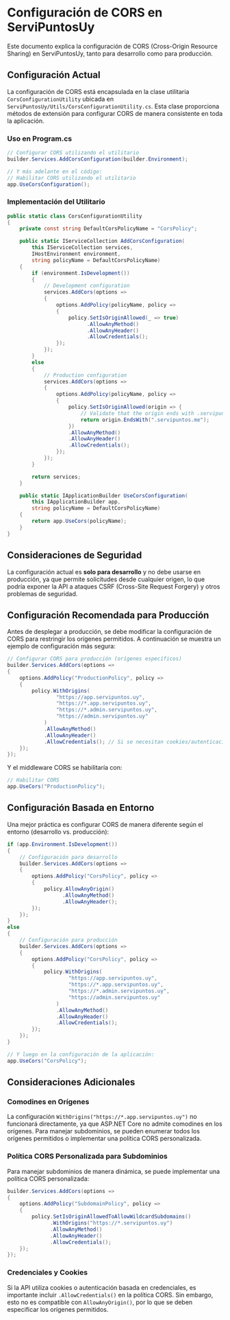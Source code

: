 # Configuración de CORS en ServiPuntosUy

Este documento explica la configuración de CORS (Cross-Origin Resource Sharing) en ServiPuntosUy, tanto para desarrollo como para producción.

## Configuración Actual

La configuración de CORS está encapsulada en la clase utilitaria `CorsConfigurationUtility` ubicada en `ServiPuntosUy/Utils/CorsConfigurationUtility.cs`. Esta clase proporciona métodos de extensión para configurar CORS de manera consistente en toda la aplicación.

### Uso en Program.cs

```csharp
// Configurar CORS utilizando el utilitario
builder.Services.AddCorsConfiguration(builder.Environment);

// Y más adelante en el código:
// Habilitar CORS utilizando el utilitario
app.UseCorsConfiguration();
```

### Implementación del Utilitario

```csharp
public static class CorsConfigurationUtility
{
    private const string DefaultCorsPolicyName = "CorsPolicy";

    public static IServiceCollection AddCorsConfiguration(
        this IServiceCollection services, 
        IHostEnvironment environment,
        string policyName = DefaultCorsPolicyName)
    {
        if (environment.IsDevelopment())
        {
            // Development configuration
            services.AddCors(options =>
            {
                options.AddPolicy(policyName, policy =>
                {
                    policy.SetIsOriginAllowed(_ => true)
                          .AllowAnyMethod()
                          .AllowAnyHeader()
                          .AllowCredentials();
                });
            });
        }
        else
        {
            // Production configuration
            services.AddCors(options =>
            {
                options.AddPolicy(policyName, policy =>
                {
                    policy.SetIsOriginAllowed(origin => {
                        // Validate that the origin ends with .servipuntos.me
                        return origin.EndsWith(".servipuntos.me");
                    })
                    .AllowAnyMethod()
                    .AllowAnyHeader()
                    .AllowCredentials();
                });
            });
        }

        return services;
    }

    public static IApplicationBuilder UseCorsConfiguration(
        this IApplicationBuilder app,
        string policyName = DefaultCorsPolicyName)
    {
        return app.UseCors(policyName);
    }
}
```

## Consideraciones de Seguridad

La configuración actual es **solo para desarrollo** y no debe usarse en producción, ya que permite solicitudes desde cualquier origen, lo que podría exponer la API a ataques CSRF (Cross-Site Request Forgery) y otros problemas de seguridad.

## Configuración Recomendada para Producción

Antes de desplegar a producción, se debe modificar la configuración de CORS para restringir los orígenes permitidos. A continuación se muestra un ejemplo de configuración más segura:

```csharp
// Configurar CORS para producción (orígenes específicos)
builder.Services.AddCors(options =>
{
    options.AddPolicy("ProductionPolicy", policy =>
    {
        policy.WithOrigins(
                "https://app.servipuntos.uy",
                "https://*.app.servipuntos.uy",
                "https://*.admin.servipuntos.uy",
                "https://admin.servipuntos.uy"
            )
            .AllowAnyMethod()
            .AllowAnyHeader()
            .AllowCredentials(); // Si se necesitan cookies/autenticación
    });
});
```

Y el middleware CORS se habilitaría con:

```csharp
// Habilitar CORS
app.UseCors("ProductionPolicy");
```

## Configuración Basada en Entorno

Una mejor práctica es configurar CORS de manera diferente según el entorno (desarrollo vs. producción):

```csharp
if (app.Environment.IsDevelopment())
{
    // Configuración para desarrollo
    builder.Services.AddCors(options =>
    {
        options.AddPolicy("CorsPolicy", policy =>
        {
            policy.AllowAnyOrigin()
                  .AllowAnyMethod()
                  .AllowAnyHeader();
        });
    });
}
else
{
    // Configuración para producción
    builder.Services.AddCors(options =>
    {
        options.AddPolicy("CorsPolicy", policy =>
        {
            policy.WithOrigins(
                    "https://app.servipuntos.uy",
                    "https://*.app.servipuntos.uy",
                    "https://*.admin.servipuntos.uy",
                    "https://admin.servipuntos.uy"
                )
                .AllowAnyMethod()
                .AllowAnyHeader()
                .AllowCredentials();
        });
    });
}

// Y luego en la configuración de la aplicación:
app.UseCors("CorsPolicy");
```

## Consideraciones Adicionales

### Comodines en Orígenes

La configuración `WithOrigins("https://*.app.servipuntos.uy")` no funcionará directamente, ya que ASP.NET Core no admite comodines en los orígenes. Para manejar subdominios, se pueden enumerar todos los orígenes permitidos o implementar una política CORS personalizada.

### Política CORS Personalizada para Subdominios

Para manejar subdominios de manera dinámica, se puede implementar una política CORS personalizada:

```csharp
builder.Services.AddCors(options =>
{
    options.AddPolicy("SubdomainPolicy", policy =>
    {
        policy.SetIsOriginAllowedToAllowWildcardSubdomains()
              .WithOrigins("https://*.servipuntos.uy")
              .AllowAnyMethod()
              .AllowAnyHeader()
              .AllowCredentials();
    });
});
```

### Credenciales y Cookies

Si la API utiliza cookies o autenticación basada en credenciales, es importante incluir `.AllowCredentials()` en la política CORS. Sin embargo, esto no es compatible con `AllowAnyOrigin()`, por lo que se deben especificar los orígenes permitidos.
